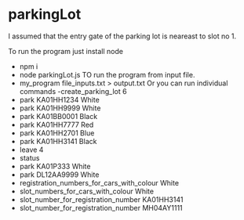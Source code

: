 # parkingLot

I assumed that the entry gate of the parking lot is neareast to slot no 1.

To run the program just install node 
- npm i 
- node parkingLot.js
TO run the program from input file.
- my_program file_inputs.txt > output.txt 
Or you can run individual commands
-create_parking_lot 6
- park KA01HH1234 White
- park KA01HH9999 White
- park KA01BB0001 Black
- park KA01HH7777 Red
- park KA01HH2701 Blue
- park KA01HH3141 Black
- leave 4
- status
- park KA01P333 White
- park DL12AA9999 White
- registration_numbers_for_cars_with_colour White
- slot_numbers_for_cars_with_colour White
- slot_number_for_registration_number KA01HH3141
- slot_number_for_registration_number MH04AY1111